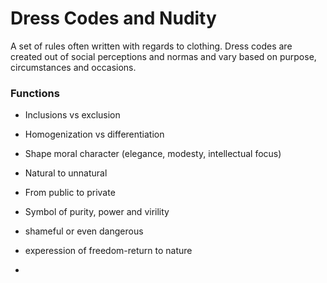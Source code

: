 # Dress Codes and Nudity

A set of rules often written with regards to clothing. Dress codes are created out of social perceptions and normas and vary based on purpose, circumstances and occasions. 

### Functions
- Inclusions vs exclusion
- Homogenization vs differentiation
- Shape moral character (elegance, modesty, intellectual focus)
- Natural to unnatural
- From public to private


- Symbol of purity, power and virility 
- shameful or even dangerous
- experession of freedom-return to nature
- 


